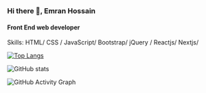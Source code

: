### Hi there 👋, Emran Hossain
#### Front End web developer

Skills: HTML/ CSS / JavaScript/ Bootstrap/ jQuery / Reactjs/ Nextjs/ 


[![Top Langs](https://github-readme-stats.vercel.app/api/top-langs/?username=emran197)](https://github.com/anuraghazra/github-readme-stats)

![GitHub stats](https://github-readme-stats.vercel.app/api?username=emran197&show_icons=true&count_private=true)  

![GitHub Activity Graph](https://activity-graph.herokuapp.com/graph?username=emran197)  



